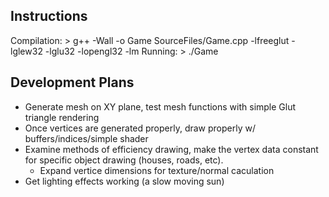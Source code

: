 ## Instructions
Compilation:
    > g++ -Wall -o Game SourceFiles/Game.cpp -lfreeglut -lglew32 -lglu32 -lopengl32 -lm
Running:
    > ./Game

## Development Plans
* Generate mesh on XY plane, test mesh functions with simple Glut triangle rendering
* Once vertices are generated properly, draw properly w/ buffers/indices/simple shader
* Examine methods of efficiency drawing, make the vertex data constant for specific object drawing (houses, roads, etc).
    * Expand vertice dimensions for texture/normal caculation
* Get lighting effects working (a slow moving sun)